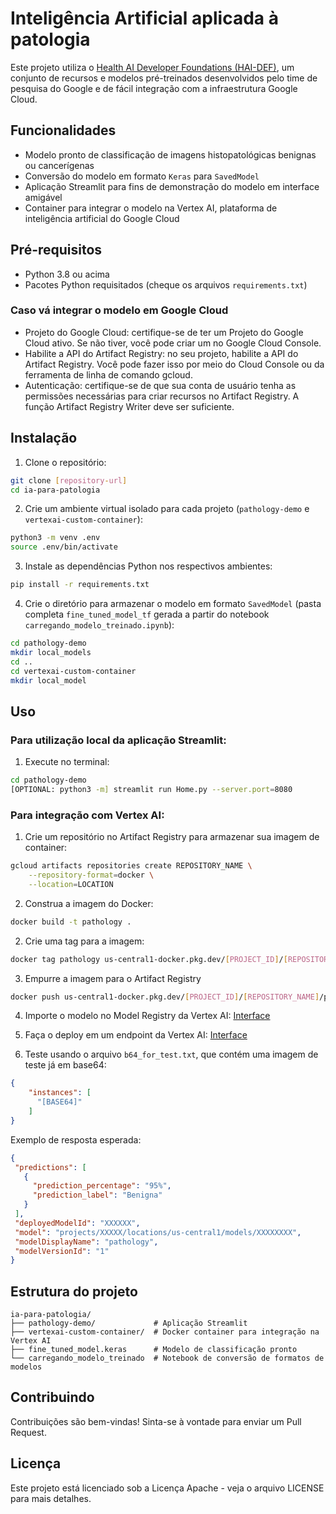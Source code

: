 # Inteligência Artificial aplicada à patologia

Este projeto utiliza o [Health AI Developer Foundations (HAI-DEF)](https://developers.google.com/health-ai-developer-foundations), um conjunto de recursos e modelos pré-treinados desenvolvidos pelo time de pesquisa do Google e de fácil integração com a infraestrutura Google Cloud.

## Funcionalidades

- Modelo pronto de classificação de imagens histopatológicas benignas ou cancerígenas
- Conversão do modelo em formato `Keras` para `SavedModel`
- Aplicação Streamlit para fins de demonstração do modelo em interface amigável
- Container para integrar o modelo na Vertex AI, plataforma de inteligência artificial do Google Cloud

## Pré-requisitos

- Python 3.8 ou acima
- Pacotes Python requisitados (cheque os arquivos `requirements.txt`)

### Caso vá integrar o modelo em Google Cloud
- Projeto do Google Cloud: certifique-se de ter um Projeto do Google Cloud ativo. Se não tiver, você pode criar um no Google Cloud Console.
- Habilite a API do Artifact Registry: no seu projeto, habilite a API do Artifact Registry. Você pode fazer isso por meio do Cloud Console ou da ferramenta de linha de comando gcloud.
- Autenticação: certifique-se de que sua conta de usuário tenha as permissões necessárias para criar recursos no Artifact Registry. A função Artifact Registry Writer deve ser suficiente.

## Instalação

1. Clone o repositório:
```bash
git clone [repository-url]
cd ia-para-patologia
```

2. Crie um ambiente virtual isolado para cada projeto (`pathology-demo` e `vertexai-custom-container`):
```bash
python3 -m venv .env
source .env/bin/activate
```

3. Instale as dependências Python nos respectivos ambientes:
```bash
pip install -r requirements.txt
```

4. Crie o diretório para armazenar o modelo em formato `SavedModel` (pasta completa `fine_tuned_model_tf` gerada a partir do notebook `carregando_modelo_treinado.ipynb`):
```bash
cd pathology-demo
mkdir local_models
cd ..
cd vertexai-custom-container
mkdir local_model
```

## Uso

### Para utilização local da aplicação Streamlit:

1. Execute no terminal:
```bash
cd pathology-demo
[OPTIONAL: python3 -m] streamlit run Home.py --server.port=8080
```

### Para integração com Vertex AI: 

1. Crie um repositório no Artifact Registry para armazenar sua imagem de container:
```bash
gcloud artifacts repositories create REPOSITORY_NAME \
    --repository-format=docker \
    --location=LOCATION
```

2. Construa a imagem do Docker:
```bash
docker build -t pathology .
```

2. Crie uma tag para a imagem:
```bash
docker tag pathology us-central1-docker.pkg.dev/[PROJECT_ID]/[REPOSITORY_NAME]/pathology:latest
```

3. Empurre a imagem para o Artifact Registry
```bash
docker push us-central1-docker.pkg.dev/[PROJECT_ID]/[REPOSITORY_NAME]/pathology:latest
```

4. Importe o modelo no Model Registry da Vertex AI:
[Interface](https://cloud.google.com/vertex-ai/docs/model-registry/import-model)

5. Faça o deploy em um endpoint da Vertex AI:
[Interface](https://cloud.google.com/vertex-ai/docs/general/deployment)

6. Teste usando o arquivo `b64_for_test.txt`, que contém uma imagem de teste já em base64:
```json
{
    "instances": [
      "[BASE64]"
    ]
}  
```

Exemplo de resposta esperada:
```json
{
 "predictions": [
   {
     "prediction_percentage": "95%",
     "prediction_label": "Benigna"
   }
 ],
 "deployedModelId": "XXXXXX",
 "model": "projects/XXXXX/locations/us-central1/models/XXXXXXXX",
 "modelDisplayName": "pathology",
 "modelVersionId": "1"
}
```

## Estrutura do projeto

```
ia-para-patologia/
├── pathology-demo/             # Aplicação Streamlit
├── vertexai-custom-container/  # Docker container para integração na Vertex AI
├── fine_tuned_model.keras      # Modelo de classificação pronto
└── carregando_modelo_treinado  # Notebook de conversão de formatos de modelos
```

## Contribuindo

Contribuições são bem-vindas! Sinta-se à vontade para enviar um Pull Request.

## Licença

Este projeto está licenciado sob a Licença Apache - veja o arquivo LICENSE para mais detalhes.
